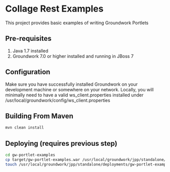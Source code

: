 Collage Rest Examples
=====================
This project provides basic examples of writing Groundwork Portlets

Pre-requisites
--------------
1. Java 1.7 installed
2. Groundwork 7.0 or higher installed and running in JBoss 7

Configuration
-------------
Make sure you have successfully installed Groundwork on your development machine or somewhere on your network.
Locally, you will minimally need to have a valid ws_client.properties installed under /usr/local/groundwork/config/ws_client.properties


Building From Maven
------------------
```sh
mvn clean install
```

Deploying (requires previous step)
--------------------
```sh
cd gw-portlet-examples
cp target/gw-portlet-examples.war /usr/local/groundwork/jpp/standalone/deployments
touch /usr/local/groundwork/jpp/standalone/deployments/gw-portlet-examples.war.dodeploy
```



